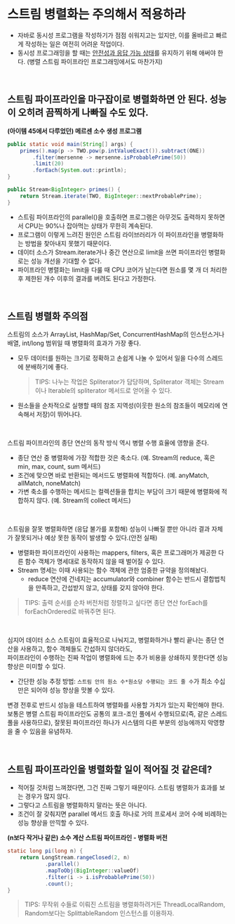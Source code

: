 # 스트림 병렬화는 주의해서 적용하라

- 자바로 동시성 프로그램을 작성하기가 점점 쉬워지고는 있지만, 이를 올바르고 빠르게 작성하는 일은 여전히 어려운 작업이다.
- 동시성 프로그래밍을 할 때는 <ins>안전성과 응답 가능 상태</ins>를 유지하기 위해 애써야 한다. (병렬 스트림 파이프라인 프로그래밍에서도 마찬가지)

<br>

## 스트림 파이프라인을 마구잡이로 병렬화하면 안 된다. 성능이 오히려 끔찍하게 나빠질 수도 있다.

**(아이템 45에서 다루었던) 메르센 소수 생성 프로그램**
```java
public static void main(String[] args) {
	primes().map(p -> TWO.pow(p.intValueExact()).subtract(ONE))
		.filter(mersenne -> mersenne.isProbablePrime(50))
		.limit(20)
		.forEach(System.out::println);
}

public Stream<BigInteger> primes() {
	return Stream.iterate(TWO, BigInteger::nextProbablePrime);
}
```

- 스트림 파이프라인의 parallel()을 호출하면 프로그램은 아무것도 출력하지 못하면서 CPU는 90%나 잡아먹는 상태가 무한히 계속된다. 
- 프로그램이 이렇게 느려진 원인은 스트림 라이브러리가 이 파이프라인을 병렬화하는 방법을 찾아내지 못했기 때문이다.
- 데이터 소스가 Stream.iterate거나 중간 연산으로 limit을 쓰면 파이프라인 병렬화로는 성능 개선을 기대할 수 없다.
- 파이프라인 병렬화는 limit을 다룰 때 CPU 코어가 남는다면 원소를 몇 개 더 처리한 후 제한된 개수 이후의 결과를 버려도 된다고 가정한다. 

<br>

## 스트림 병렬화 주의점

스트림의 소스가 ArrayList, HashMap/Set, ConcurrentHashMap의 인스턴스거나 배열, int/long 범위일 때 병렬화의 효과가 가장 좋다. 
- 모두 데이터를 원하는 크기로 정확하고 손쉽게 나눌 수 있어서 일을 다수의 스레드에 분배하기에 좋다.

	> TIPS: 나누는 작업은 Spliterator가 담당하며, Spliterator 객체는 Stream이나 Iterable의 spliterator 메서드로 얻어올 수 있다.
- 원소들을 순차적으로 실행할 때의 참조 지역성(이웃한 원소의 참조들이 메모리에 연속해서 저장)이 뛰어나다.

<br>

스트림 파이프라인의 종단 연산의 동작 방식 역시 병렬 수행 효율에 영향을 준다. 
- 종단 연산 중 병렬화에 가장 적합한 것은 축소다. (예. Stream의 reduce, 혹은 min, max, count, sum 메서드)
- 조건에 맞으면 바로 반환되는 메서드도 병렬화에 적합하다. (예. anyMatch, allMatch, noneMatch)
- 가변 축소를 수행하는 메서드는 컬렉션들을 합치는 부담이 크기 때문에 병렬화에 적합하지 않다. (예. Stream의 collect 메서드)

<br>

스트림을 잘못 병렬화하면 (응답 불가를 포함해) 성능이 나빠질 뿐만 아니라 결과 자체가 잘못되거나 예상 못한 동작이 발생할 수 있다.(안전 실패)

- 병렬화한 파이프라인이 사용하는 mappers, filters, 혹은 프로그래머가 제공한 다른 함수 객체가 명세대로 동작하지 않을 때 벌어질 수 있다. 
- Stream 명세는 이때 사용되는 함수 객체에 관한 엄중한 규약을 정의해놨다.
  - reduce 연산에 건네지는 accumulator와 combiner 함수는 반드시 결합법칙을 만족하고, 간섭받지 않고, 상태를 갖지 않아야 한다.

> TIPS: 출력 순서를 순차 버전처럼 정렬하고 싶다면 종단 연산 forEach를 forEachOrdered로 바꿔주면 된다. 

<br>

심지어 데이터 소스 스트림이 효율적으로 나눠지고, 병렬화하거나 빨리 끝나는 종단 연산을 사용하고, 함수 객체들도 간섭하지 않더라도,<br>파이프라인이 수행하는 진짜 작업이 병렬화에 드는 추가 비용을 상쇄하지 못한다면 성능 향상은 미미할 수 있다. 
- 간단한 성능 추정 방법: `스트림 안의 원소 수*원소당 수행되는 코드 줄 수`가 최소 수십만은 되어야 성능 향상을 맛볼 수 있다.

변경 전후로 반드시 성능을 테스트하여 병렬화를 사용할 가치가 있는지 확인해야 한다. 보통은 병렬 스트림 파이프라인도 공통의 포크-조인 풀에서 수행되므로(즉, 같은 스레드 풀을 사용하므로), 잘못된 파이프라인 하나가 시스템의 다른 부분의 성능에까지 악영향을 줄 수 있음을 유념하자.

<br>

## 스트림 파이프라인을 병렬화할 일이 적어질 것 같은데?

- 적어질 것처럼 느껴졌다면, 그건 진짜 그렇기 때문이다. 스트림 병렬화가 효과를 보는 경우가 많지 않다.
- 그렇다고 스트림을 병렬화하지 말라는 뜻은 아니다. 
- 조건이 잘 갖춰지면 parallel 메서드 호출 하나로 거의 프로세서 코어 수에 비례하는 성능 향상을 만끽할 수 있다. 

**(n보다 작거나 같은) 소수 계산 스트림 파이프라인 - 병렬화 버전**
```java
static long pi(long n) { 
    return LongStream.rangeClosed(2, n)  
		    .parallel()
            .mapToObj(BigInteger::valueOf)  
            .filter(i -> i.isProbablePrime(50))  
            .count();  
}
```

> TIPS: 무작위 수들로 이뤄진 스트림을 병렬화하려거든 ThreadLocalRandom, Random보다는 SplittableRandom 인스턴스를 이용하자.
